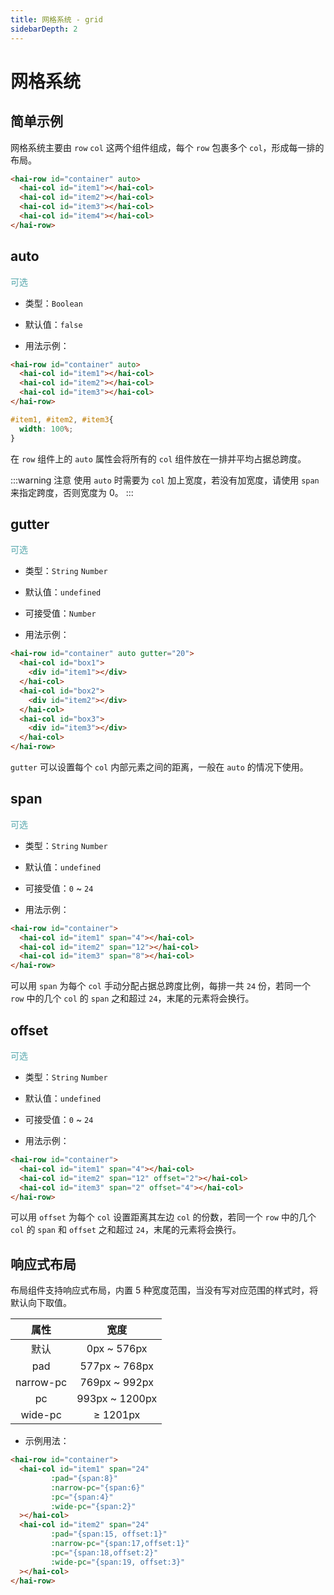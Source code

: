 ```yaml
---
title: 网格系统 - grid
sidebarDepth: 2
---
```


# 网格系统

## 简单示例

网格系统主要由 `row` `col` 这两个组件组成，每个 `row` 包裹多个 `col`，形成每一排的布局。

<ClientOnly>
<grid-demo-6></grid-demo-6>
</ClientOnly>

```html
<hai-row id="container" auto>
  <hai-col id="item1"></hai-col>
  <hai-col id="item2"></hai-col>
  <hai-col id="item3"></hai-col>
  <hai-col id="item4"></hai-col>
</hai-row>
```


## auto
<font color=#56a7ac>可选</font>

- 类型：`Boolean`

- 默认值：`false`

- 用法示例：

<ClientOnly>
<grid-demo-1></grid-demo-1>
</ClientOnly>

```html
<hai-row id="container" auto>
  <hai-col id="item1"></hai-col>
  <hai-col id="item2"></hai-col>
  <hai-col id="item3"></hai-col>
</hai-row>
```
```css
#item1, #item2, #item3{
  width: 100%;
}
```

在 `row` 组件上的 `auto` 属性会将所有的 `col` 组件放在一排并平均占据总跨度。

:::warning 注意
使用 `auto` 时需要为 `col` 加上宽度，若没有加宽度，请使用 `span` 来指定跨度，否则宽度为 0。
:::




## gutter
<font color=#56a7ac>可选</font>

- 类型：`String` `Number`

- 默认值：`undefined`

- 可接受值：`Number`

- 用法示例：

<ClientOnly>
<grid-demo-4></grid-demo-4>
</ClientOnly>

```html
<hai-row id="container" auto gutter="20">
  <hai-col id="box1">
    <div id="item1"></div>
  </hai-col>
  <hai-col id="box2">
    <div id="item2"></div>
  </hai-col>
  <hai-col id="box3">
    <div id="item3"></div>
  </hai-col>
</hai-row>
```

`gutter` 可以设置每个 `col` 内部元素之间的距离，一般在 `auto` 的情况下使用。




## span
<font color=#56a7ac>可选</font>

- 类型：`String` `Number`

- 默认值：`undefined`

- 可接受值：`0` ~ `24`

- 用法示例：

<ClientOnly>
<grid-demo-2></grid-demo-2>
</ClientOnly>

```html
<hai-row id="container">
  <hai-col id="item1" span="4"></hai-col>
  <hai-col id="item2" span="12"></hai-col>
  <hai-col id="item3" span="8"></hai-col>
</hai-row>
```

可以用 `span` 为每个 `col` 手动分配占据总跨度比例，每排一共 `24` 份，若同一个 `row` 中的几个 `col` 的 `span` 之和超过 `24`，末尾的元素将会换行。




## offset
<font color=#56a7ac>可选</font>

- 类型：`String` `Number`

- 默认值：`undefined`

- 可接受值：`0` ~ `24`

- 用法示例：

<ClientOnly>
<grid-demo-3></grid-demo-3>
</ClientOnly>

```html
<hai-row id="container">
  <hai-col id="item1" span="4"></hai-col>
  <hai-col id="item2" span="12" offset="2"></hai-col>
  <hai-col id="item3" span="2" offset="4"></hai-col>
</hai-row>
```

可以用 `offset` 为每个 `col` 设置距离其左边 `col` 的份数，若同一个 `row` 中的几个 `col` 的 `span` 和 `offset` 之和超过 `24`，末尾的元素将会换行。




## 响应式布局

布局组件支持响应式布局，内置 5 种宽度范围，当没有写对应范围的样式时，将默认向下取值。

|     属性      |      宽度      |
|    :----:    |    :----:      |
|      默认     |   0px ~ 576px  |
|     pad      |  577px ~ 768px |
|   narrow-pc  |  769px ~ 992px |
|      pc      |  993px ~ 1200px |
|    wide-pc   |    ≥ 1201px    |

- 示例用法：

<ClientOnly>
<grid-demo-5></grid-demo-5>
</ClientOnly>


```html
<hai-row id="container">
  <hai-col id="item1" span="24"
         :pad="{span:8}"
         :narrow-pc="{span:6}"
         :pc="{span:4}"
         :wide-pc="{span:2}"
  ></hai-col>
  <hai-col id="item2" span="24"
         :pad="{span:15, offset:1}"
         :narrow-pc="{span:17,offset:1}"
         :pc="{span:18,offset:2}"
         :wide-pc="{span:19, offset:3}"
  ></hai-col>
</hai-row>
```